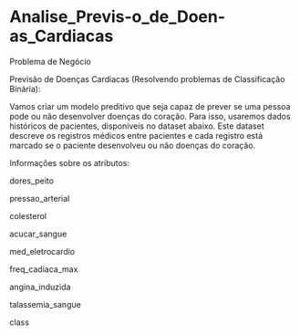 # Analise_Previs-o_de_Doen-as_Cardiacas


Problema de Negócio

Previsão de Doenças Cardiacas (Resolvendo problemas de Classificação Binária):

Vamos criar um modelo preditivo que seja capaz de prever se uma pessoa pode ou não desenvolver doenças do coração. Para isso, usaremos dados históricos de pacientes, disponíveis no dataset abaixo. Este dataset descreve os registros médicos entre pacientes e cada registro está marcado se o paciente desenvolveu ou não doenças do coração.

Informações sobre os atributos:

dores_peito

pressao_arterial

colesterol

acucar_sangue

med_eletrocardio

freq_cadiaca_max

angina_induzida

talassemia_sangue

class
